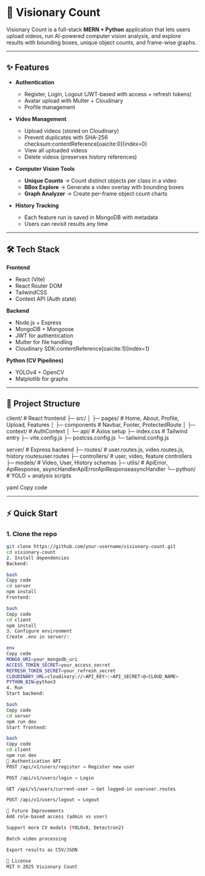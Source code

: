 # 🎥 Visionary Count

Visionary Count is a full-stack **MERN + Python** application that lets users upload videos, run AI-powered computer vision analysis, and explore results with bounding boxes, unique object counts, and frame-wise graphs.

---

## ✨ Features

- **Authentication**  
  - Register, Login, Logout (JWT-based with access + refresh tokens)  
  - Avatar upload with Multer + Cloudinary  
  - Profile management  

- **Video Management**  
  - Upload videos (stored on Cloudinary)  
  - Prevent duplicates with SHA-256 checksum:contentReference[oaicite:0]{index=0}  
  - View all uploaded videos  
  - Delete videos (preserves history references)  

- **Computer Vision Tools**  
  - **Unique Counts** → Count distinct objects per class in a video  
  - **BBox Explore** → Generate a video overlay with bounding boxes  
  - **Graph Analyzer** → Create per-frame object count charts  

- **History Tracking**  
  - Each feature run is saved in MongoDB with metadata  
  - Users can revisit results any time  

---

## 🛠️ Tech Stack

**Frontend**
- React (Vite)
- React Router DOM
- TailwindCSS
- Context API (Auth state)

**Backend**
- Node.js + Express
- MongoDB + Mongoose
- JWT for authentication
- Multer for file handling
- Cloudinary SDK:contentReference[oaicite:1]{index=1}

**Python (CV Pipelines)**
- YOLOv4 + OpenCV
- Matplotlib for graphs

---

## 📂 Project Structure

client/ # React frontend
├─ src/
│ ├─ pages/ # Home, About, Profile, Upload, Features
│ ├─ components # Navbar, Footer, ProtectedRoute
│ ├─ context/ # AuthContext
│ └─ api/ # Axios setup
├─ index.css # Tailwind entry
├─ vite.config.js
├─ postcss.config.js
└─ tailwind.config.js

server/ # Express backend
├─ routes/ # user.routes.js, video.routes.js, history routesuser.routes
├─ controllers/ # user, video, feature controllers
├─ models/ # Video, User, History schemas
├─ utils/ # ApiError, ApiResponse, asyncHandlerApiErrorApiResponseasyncHandler
└─ python/ # YOLO + analysis scripts

yaml
Copy code

---

## ⚡ Quick Start

### 1. Clone the repo
```bash
git clone https://github.com/your-username/visionary-count.git
cd visionary-count
2. Install dependencies
Backend:

bash
Copy code
cd server
npm install
Frontend:

bash
Copy code
cd client
npm install
3. Configure environment
Create .env in server/:

env
Copy code
MONGO_URI=your_mongodb_uri
ACCESS_TOKEN_SECRET=your_access_secret
REFRESH_TOKEN_SECRET=your_refresh_secret
CLOUDINARY_URL=cloudinary://<API_KEY>:<API_SECRET>@<CLOUD_NAME>
PYTHON_BIN=python3
4. Run
Start backend:

bash
Copy code
cd server
npm run dev
Start frontend:

bash
Copy code
cd client
npm run dev
🔐 Authentication API
POST /api/v1/users/register → Register new user

POST /api/v1/users/login → Login

GET /api/v1/users/current-user → Get logged-in useruser.routes

POST /api/v1/users/logout → Logout

🚀 Future Improvements
Add role-based access (admin vs user)

Support more CV models (YOLOv8, Detectron2)

Batch video processing

Export results as CSV/JSON

📜 License
MIT © 2025 Visionary Count

